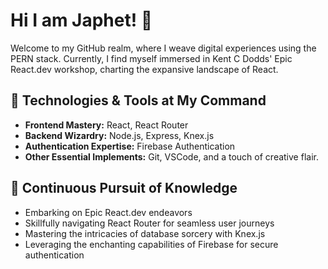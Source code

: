 # Hi I am Japhet! 👋

Welcome to my GitHub realm, where I weave digital experiences using the PERN stack. Currently, I find myself immersed in Kent C Dodds' Epic React.dev workshop, charting the expansive landscape of React.

## 🔧 Technologies & Tools at My Command
- **Frontend Mastery:** React, React Router
- **Backend Wizardry:** Node.js, Express, Knex.js
- **Authentication Expertise:** Firebase Authentication
- **Other Essential Implements:** Git, VSCode, and a touch of creative flair.

## 🌱 Continuous Pursuit of Knowledge
- Embarking on Epic React.dev endeavors
- Skillfully navigating React Router for seamless user journeys
- Mastering the intricacies of database sorcery with Knex.js
- Leveraging the enchanting capabilities of Firebase for secure authentication

